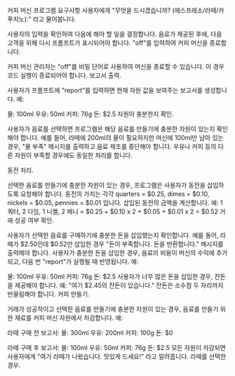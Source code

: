 커피 머신 프로그램 요구사항
사용자에게 "무엇을 드시겠습니까? (에스프레소/라떼/카푸치노):" 라고 물어봅니다.

사용자의 입력을 확인하여 다음에 해야 할 일을 결정합니다.
음료가 제공된 후에, 다음 고객을 위해 다시 프롬프트가 표시되어야 합니다.
"off"를 입력하여 커피 머신을 종료합니다.

커피 머신 관리자는 "off"를 비밀 단어로 사용하여 머신을 종료할 수 있습니다. 이 경우 코드 실행이 종료되어야 합니다.
보고서 출력.

사용자가 프롬프트에 "report"를 입력하면 현재 자원 값을 보여주는 보고서를 생성합니다. 예:

물: 100ml
우유: 50ml
커피: 76g
돈: $2.5
자원이 충분한지 확인.

사용자가 음료를 선택하면 프로그램은 해당 음료를 만들기에 충분한 자원이 있는지 확인해야 합니다.
예를 들어, 라떼에 200ml의 물이 필요하지만 머신에 100ml만 남아 있는 경우, "물 부족" 메시지를 출력하고 음료 제조를 중단해야 합니다.
우유나 커피 등의 다른 자원이 부족할 경우에도 동일한 처리를 합니다.

동전 처리.

선택한 음료를 만들기에 충분한 자원이 있는 경우, 프로그램은 사용자가 동전을 삽입하도록 요청해야 합니다.
동전의 가치는 각각 quarters = $0.25, dimes = $0.10, nickels = $0.05, pennies = $0.01 입니다.
삽입된 동전의 금액을 계산합니다. 예: 1 쿼터, 2 다임, 1 니켈, 2 페니 = $0.25 + $0.10 x 2 + $0.05 + $0.01 x 2 = $0.52
거래 성공 여부 확인.

사용자가 선택한 음료를 구매하기에 충분한 돈을 삽입했는지 확인합니다. 예를 들어, 라떼가 $2.50인데 $0.52만 삽입한 경우 "돈이 부족합니다. 돈을 반환합니다." 메시지를 출력해야 합니다.
사용자가 충분한 돈을 삽입한 경우, 음료의 비용이 머신의 수익에 추가되고, 다음 번 "report"가 실행될 때 반영됩니다. 예:


물: 100ml
우유: 50ml
커피: 76g
돈: $2.5
사용자가 너무 많은 돈을 삽입한 경우, 잔돈을 제공해야 합니다. 예: "여기 $2.45의 잔돈이 있습니다." 잔돈은 소수점 두 자리까지 반올림해야 합니다.
커피 만들기.

거래가 성공적이고 선택한 음료를 만들기에 충분한 자원이 있는 경우, 음료를 만들기 위한 재료를 커피 머신 자원에서 차감합니다. 예:

라떼 구매 전 보고서:
물: 300ml
우유: 200ml
커피: 100g
돈: $0

라떼 구매 후 보고서:
물: 100ml
우유: 50ml
커피: 76g
돈: $2.5
모든 자원이 차감되면 사용자에게 "여기 라떼가 나왔습니다. 맛있게 드세요!" 라고 알려줍니다. 라떼를 선택한 경우.